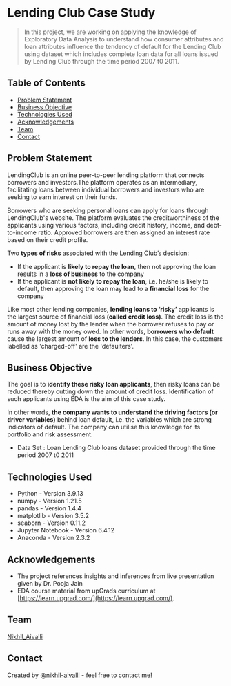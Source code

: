# Lending Club Case Study
> In this project, we are working on applying the knowledge of Exploratory Data Analysis to understand how consumer attributes and loan attributes influence the tendency of default for the Lending Club using dataset which includes complete loan data for all loans issued by Lending Club through the time period 2007 t0 2011.


## Table of Contents
* [Problem Statement](#Problem-statement)
* [Business Objective](#Business-Objective)
* [Technologies Used](#technologies-used)
* [Acknowledgements](#acknowledgements)
* [Team](#Team)
* [Contact](#contact)

<!-- You can include any other section that is pertinent to your problem -->

## Problem Statement
LendingClub is an online peer-to-peer lending platform that connects borrowers and investors.The platform operates as an intermediary, facilitating loans between individual borrowers and investors who are seeking to earn interest on their funds.

Borrowers who are seeking personal loans can apply for loans through LendingClub's website. The platform evaluates the creditworthiness of the applicants using various factors, including credit history, income, and debt-to-income ratio. Approved borrowers are then assigned an interest rate based on their credit profile.

Two __types of risks__ associated with the Lending Club’s decision:
* If the applicant is __likely to repay the loan__, then not approving the loan results in a __loss of business__ to the company
* If the applicant is __not likely to repay the loan__, i.e. he/she is likely to default, then approving the loan may lead to a __financial loss__ for the company


Like most other lending companies, __lending loans to ‘risky’__ applicants is the largest source of financial loss __(called credit loss)__. The credit loss is the amount of money lost by the lender when the borrower refuses to pay or runs away with the money owed. In other words, __borrowers who default__ cause the largest amount of __loss to the lenders__. In this case, the customers labelled as 'charged-off' are the 'defaulters'. 

<!-- You don't have to answer all the questions - just the ones relevant to your project. -->

## Business Objective
The goal is to **identify these risky loan applicants**, then risky loans can be reduced thereby cutting down the amount of credit loss. Identification of such applicants using EDA is the aim of this case study.

In other words, **the company wants to understand the driving factors (or driver variables)** behind loan default, i.e. the variables which are strong indicators of default.  The company can utilise this knowledge for its portfolio and risk assessment. 

- Data Set : Loan Lending Club loans dataset provided through the time period 2007 t0 2011

<!-- You don't have to answer all the questions - just the ones relevant to your project. -->


## Technologies Used

- Python - Version 3.9.13
- numpy - Version 1.21.5
- pandas - Version 1.4.4
- matplotlib - Version 3.5.2
- seaborn - Version 0.11.2
- Jupyter Notebook - Version 6.4.12
- Anaconda - Version 2.3.2
<!-- As the libraries versions keep on changing, it is recommended to mention the version of library used in this project -->

## Acknowledgements
- The project references insights and inferences from live presentation given by Dr. Pooja Jain
- EDA course material from upGrads curriculum at [https://learn.upgrad.com/](https://learn.upgrad.com/).

## Team
[Nikhil_Aivalli](https://www.linkedin.com/in/nikhil-aivalli/)

## Contact
Created by [@nikhil-aivalli](https://github.com/nikhil-aivalli) - feel free to contact me!


<!-- Optional -->
<!-- ## License -->
<!-- This project is open source and available under the [... License](). -->

<!-- You don't have to include all sections - just the one's relevant to your project -->
